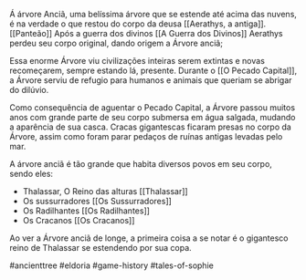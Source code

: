 Á árvore Anciã, uma belíssima árvore que se estende até acima das nuvens, é na verdade o que restou do corpo da deusa [[Aerathys, a antiga]]. [[Panteão]] Após a guerra dos divinos [[A Guerra dos Divinos]] Aerathys perdeu seu corpo original, dando origem a Árvore anciã;

Essa enorme Árvore viu civilizações inteiras serem extintas e novas recomeçarem, sempre estando lá, presente. Durante o [[O Pecado Capital]], a Árvore serviu de refugio para humanos e animais que queriam se abrigar do dilúvio. 

Como consequência de aguentar o Pecado Capital, a Árvore passou muitos anos com grande parte de seu corpo submersa em água salgada, mudando a aparência de sua casca. Cracas gigantescas ficaram presas no corpo da Árvore, assim como 
foram parar pedaços de ruínas antigas levadas pelo mar.

A árvore anciã é tão grande que habita diversos povos em seu corpo, sendo eles:

- Thalassar, O Reino das alturas [[Thalassar]]
- Os sussurradores [[Os Sussurradores]]
- Os Radilhantes [[Os Radilhantes]]
- Os Cracanos [[Os Cracanos]]

Ao ver a Árvore anciã de longe, a primeira coisa a se notar é o gigantesco reino de Thalassar se estendendo por sua copa. 


#ancienttree #eldoria #game-history #tales-of-sophie 